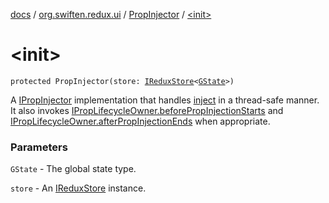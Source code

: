 [docs](../../index.md) / [org.swiften.redux.ui](../index.md) / [PropInjector](index.md) / [&lt;init&gt;](./-init-.md)

# &lt;init&gt;

`protected PropInjector(store: `[`IReduxStore`](../../org.swiften.redux.core/-i-redux-store.md)`<`[`GState`](index.md#GState)`>)`

A [IPropInjector](../-i-prop-injector/index.md) implementation that handles [inject](inject.md) in a thread-safe manner. It also invokes
[IPropLifecycleOwner.beforePropInjectionStarts](../-i-prop-lifecycle-owner/before-prop-injection-starts.md) and [IPropLifecycleOwner.afterPropInjectionEnds](../-i-prop-lifecycle-owner/after-prop-injection-ends.md)
when appropriate.

### Parameters

`GState` - The global state type.

`store` - An [IReduxStore](../../org.swiften.redux.core/-i-redux-store.md) instance.